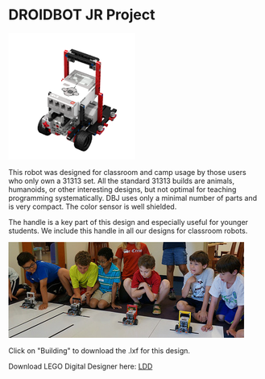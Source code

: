 <h1>DROIDBOT JR Project</h1>
<img src="https://raw.githubusercontent.com/droidsrobotics/projects/master/images/DroidJR2.png">

This robot was designed for classroom and camp usage by those users who only own a 31313 set.  All the standard 31313 builds are animals, humanoids, or other interesting designs, but not optimal for teaching programming systematically.  DBJ uses only a minimal number of parts and is very compact.  The color sensor is well shielded.

The handle is a key part of this design and especially useful for younger students. We include this handle in all our designs for classroom robots.

<img src="https://raw.githubusercontent.com/droidsrobotics/projects/master/images/Camp.jpg">

Click on "Building" to download the .lxf for this design.

Download LEGO Digital Designer here: <a href="http://ldd.lego.com/">LDD</a>

